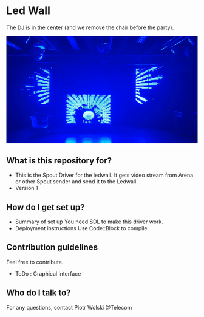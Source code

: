 # Led Wall
The DJ is in the center (and we remove the chair before the party).

![](image.gif)

## What is this repository for?

* This is the Spout Driver for the ledwall. It gets video stream from Arena or other Spout sender and send it to the Ledwall.
* Version 1

## How do I get set up?

* Summary of set up
You need SDL to make this driver work.
* Deployment instructions
Use Code::Block to compile

## Contribution guidelines

Feel free to contribute.
* ToDo : 
Graphical interface

## Who do I talk to?

For any questions, contact Piotr Wolski @Telecom
